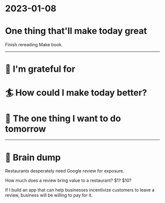 # 2023-01-08


# One thing that'll make today great

Finish rereading Make book.

---

# 🤗 I'm grateful for


# 🏄 How could I make today better?


# 🏹 The one thing I want to do tomorrow

---

# 💭 Brain dump

Restaurants desperately need Google review for exposure.

How much does a review bring value to a restaurant? $1? $10?

If I build an app that can help businesses incentivize customers to leave a review, business will be willing to pay for it.



